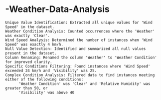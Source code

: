 # -Weather-Data-Analysis
    Unique Value Identification: Extracted all unique values for 'Wind Speed' in the dataset.
    Weather Condition Analysis: Counted occurrences where the 'Weather' was exactly 'Clear'.
    Wind Speed Analysis: Determined the number of instances when 'Wind Speed' was exactly 4 km/h.
    Null Value Detection: Identified and summarized all null values present in the dataset.
    Column Renaming: Renamed the column 'Weather' to 'Weather Condition' for improved clarity.
    Specific Conditions Filtering: Found instances where 'Wind Speed' exceeded 24 km/h and 'Visibility' was 25.
    Complex Condition Analysis: Filtered data to find instances meeting either of the following conditions:
          'Weather Condition' was 'Clear' and 'Relative Humidity' was greater than 50, or
          'Visibility' was above 40
